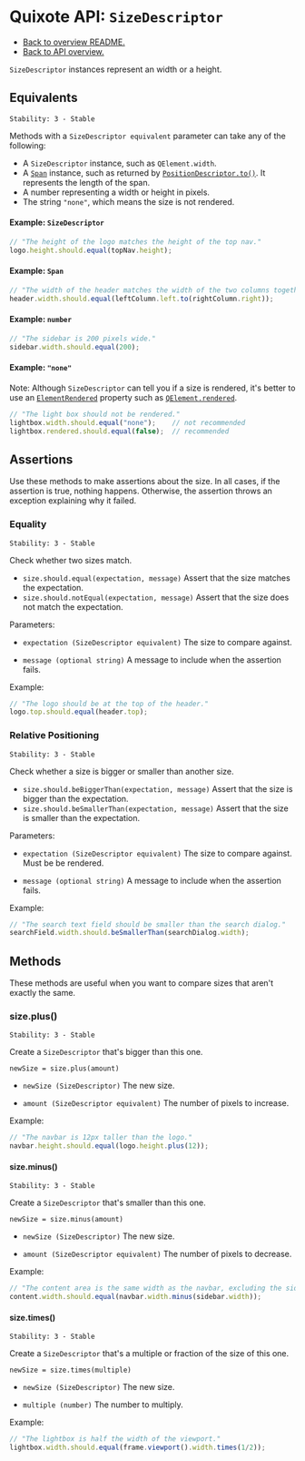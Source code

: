 # Quixote API: `SizeDescriptor`

* [Back to overview README.](../README.md)
* [Back to API overview.](api.md)

`SizeDescriptor` instances represent an width or a height.


## Equivalents

```
Stability: 3 - Stable
```

Methods with a `SizeDescriptor equivalent` parameter can take any of the following:

* A `SizeDescriptor` instance, such as `QElement.width`.
* A [`Span`](Span.md) instance, such as returned by [`PositionDescriptor.to()`](PositionDescriptor.md#positionto). It represents the length of the span.
* A number representing a width or height in pixels.
* The string `"none"`, which means the size is not rendered.

#### Example: `SizeDescriptor`

```javascript
// "The height of the logo matches the height of the top nav."
logo.height.should.equal(topNav.height);
```

#### Example: `Span`

```javascript
// "The width of the header matches the width of the two columns together."
header.width.should.equal(leftColumn.left.to(rightColumn.right));
```

#### Example: `number`

```javascript
// "The sidebar is 200 pixels wide."
sidebar.width.should.equal(200);
```

#### Example: `"none"`

Note: Although `SizeDescriptor` can tell you if a size is rendered, it's better to use an [`ElementRendered`](ElementRendered.md) property such as [`QElement.rendered`](QElement.md#element-rendering).

```javascript
// "The light box should not be rendered."
lightbox.width.should.equal("none");    // not recommended
lightbox.rendered.should.equal(false);  // recommended
```


## Assertions

Use these methods to make assertions about the size. In all cases, if the assertion is true, nothing happens. Otherwise, the assertion throws an exception explaining why it failed.


### Equality

```
Stability: 3 - Stable
```

Check whether two sizes match.

* `size.should.equal(expectation, message)` Assert that the size matches the expectation.
* `size.should.notEqual(expectation, message)` Assert that the size does not match the expectation.

Parameters:

* `expectation (SizeDescriptor equivalent)` The size to compare against.

* `message (optional string)` A message to include when the assertion fails.

Example:

```javascript
// "The logo should be at the top of the header."
logo.top.should.equal(header.top);
```


### Relative Positioning

```
Stability: 3 - Stable
```

Check whether a size is bigger or smaller than another size.

* `size.should.beBiggerThan(expectation, message)` Assert that the size is bigger than the expectation.
* `size.should.beSmallerThan(expectation, message)` Assert that the size is smaller than the expectation.

Parameters:

* `expectation (SizeDescriptor equivalent)` The size to compare against. Must be be rendered.

* `message (optional string)` A message to include when the assertion fails.

Example:

```javascript
// "The search text field should be smaller than the search dialog."
searchField.width.should.beSmallerThan(searchDialog.width);
```


## Methods

These methods are useful when you want to compare sizes that aren't exactly the same.


### size.plus()

```
Stability: 3 - Stable
```

Create a `SizeDescriptor` that's bigger than this one.

`newSize = size.plus(amount)`

* `newSize (SizeDescriptor)` The new size.

* `amount (SizeDescriptor equivalent)` The number of pixels to increase.

Example:

```javascript
// "The navbar is 12px taller than the logo."
navbar.height.should.equal(logo.height.plus(12));
```


#### size.minus()

```
Stability: 3 - Stable
```

Create a `SizeDescriptor` that's smaller than this one.

`newSize = size.minus(amount)`

* `newSize (SizeDescriptor)` The new size.

* `amount (SizeDescriptor equivalent)` The number of pixels to decrease.

Example:

```javascript
// "The content area is the same width as the navbar, excluding the sidebar."
content.width.should.equal(navbar.width.minus(sidebar.width));
```


#### size.times()

```
Stability: 3 - Stable
```

Create a `SizeDescriptor` that's a multiple or fraction of the size of this one.

`newSize = size.times(multiple)`

* `newSize (SizeDescriptor)` The new size.

* `multiple (number)` The number to multiply.

Example:

```javascript
// "The lightbox is half the width of the viewport."
lightbox.width.should.equal(frame.viewport().width.times(1/2));
```
